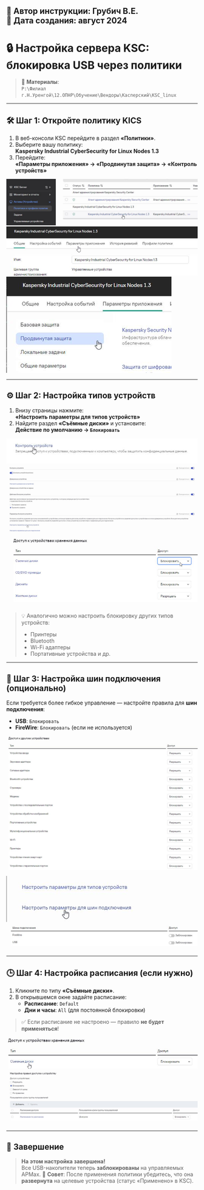 📝 Автор инструкции: **Грубич В.Е.**  
📅 Дата создания: **август 2024**
---

# 🔒 Настройка сервера KSC: блокировка USB через политики

> 📁 **Материалы**:  
> `P:\Филиал г.Н.Уренгой\12.ОПНР\Обучение\Вендоры\Касперский\KSC_linux`

---

## 🛠️ Шаг 1: Откройте политику KICS

1. В веб-консоли KSC перейдите в раздел **«Политики»**.
2. Выберите вашу политику:  
   **Kaspersky Industrial CyberSecurity for Linux Nodes 1.3**
3. Перейдите:  
   **«Параметры приложения» → «Продвинутая защита» → «Контроль устройств»**

![screen](https://raw.githubusercontent.com/kak2pan0-crypto/private/main/gis/images/8e6cgyebu9.jpg)  
![screen](https://raw.githubusercontent.com/kak2pan0-crypto/private/main/gis/images/u8w2uec6oc.jpg)  
![screen](https://raw.githubusercontent.com/kak2pan0-crypto/private/main/gis/images/i6m8g1349g.jpg)

---

## ⚙️ Шаг 2: Настройка типов устройств

1. Внизу страницы нажмите:  
   **«Настроить параметры для типов устройств»**
2. Найдите раздел **«Съёмные диски»** и установите:  
   **Действие по умолчанию → `Блокировать`**

![screen](https://raw.githubusercontent.com/kak2pan0-crypto/private/main/gis/images/fclmf2njcr.jpg)  
![screen](https://raw.githubusercontent.com/kak2pan0-crypto/private/main/gis/images/m60752ghs3.jpg)  
![screen](https://raw.githubusercontent.com/kak2pan0-crypto/private/main/gis/images/uffiwxwfuq.jpg)

> 💡 Аналогично можно настроить блокировку других типов устройств:
> - Принтеры
> - Bluetooth
> - Wi-Fi адаптеры
> - Портативные устройства и др.

---

## 🚌 Шаг 3: Настройка шин подключения (опционально)

Если требуется более гибкое управление — настройте правила для **шин подключения**:

- **USB**: `Блокировать`
- **FireWire**: `Блокировать` (если не используется)

![screen](https://raw.githubusercontent.com/kak2pan0-crypto/private/main/gis/images/i2ufhfw66a.jpg)  
![screen](https://raw.githubusercontent.com/kak2pan0-crypto/private/main/gis/images/llh0wflpge.jpg)  
![screen](https://raw.githubusercontent.com/kak2pan0-crypto/private/main/gis/images/10rwsxm278.jpg)

---

## 🕒 Шаг 4: Настройка расписания (если нужно)

1. Кликните по типу **«Съёмные диски»**.
2. В открывшемся окне задайте расписание:
   - **Расписание**: `Default`
   - **Дни и часы**: `All` (для постоянной блокировки)

> ✅ Если расписание не настроено — правило **не будет применяться**!

![screen](https://raw.githubusercontent.com/kak2pan0-crypto/private/main/gis/images/32t1gdwgt7.jpg)  
![screen](https://raw.githubusercontent.com/kak2pan0-crypto/private/main/gis/images/r1oaolyb7r.jpg)

---

## 🎉 Завершение

> **На этом настройка завершена!**  
> Все USB-накопители теперь **заблокированы** на управляемых АРМах.
> 🚀 **Совет**: После применения политики убедитесь, что она **развернута** на целевые устройства (статус «Применено» в KSC).
